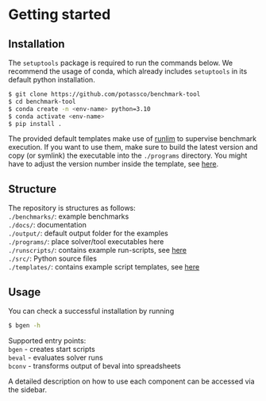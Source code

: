 

# Getting started

## Installation

The `setuptools` package is required to run the commands below.
We recommend the usage of conda, which already includes `setuptools` in its default python installation.

```bash
$ git clone https://github.com/potassco/benchmark-tool
$ cd benchmark-tool
$ conda create -n <env-name> python=3.10
$ conda activate <env-name>
$ pip install .
```

The provided default templates make use of [runlim](https://github.com/arminbiere/runlim) to supervise benchmark execution. If you want to use them, make sure to build the latest version and copy (or symlink) the executable into the `./programs` directory. You might have to adjust the version number inside the template, see [here](./bgen/templates.md#run-templates).

## Structure

The repository is structures as follows:  
`./benchmarks/`: example benchmarks  
`./docs/`: documentation  
`./output/`: default output folder for the examples  
`./programs/`: place solver/tool executables here  
`./runscripts/`: contains example run-scripts, see [here](./bgen/runscript.md)  
`./src/`: Python source files  
`./templates/`: contains example script templates, see [here](./bgen/templates.md)  


## Usage

You can check a successful installation by running

```bash
$ bgen -h
```

Supported entry points:  
`bgen`  - creates start scripts  
`beval` - evaluates solver runs  
`bconv` - transforms output of beval into spreadsheets  

A detailed description on how to use each component can be accessed via the sidebar.
